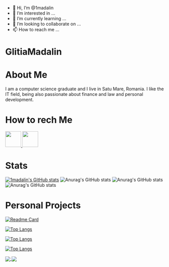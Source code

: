 - 👋 Hi, I’m @1madalin
- 👀 I’m interested in ...
- 🌱 I’m currently learning ...
- 💞️ I’m looking to collaborate on ...
- 📫 How to reach me ...

<!---
1madalin/1madalin is a ✨ special ✨ repository because its `README.md` (this file) appears on your GitHub profile.
You can click the Preview link to take a look at your changes.
--->
# GlitiaMadalin  

# About Me
 I am a computer science graduate and I live in Satu Mare, Romania. 
 I like the IT field, being also passionate about finance and law and personal development.
 
 
# How to rech Me
<a href="https://www.linkedin.com/in/madalin-glitia-b25388212/" >
   <img src="LinkedInLogo.png.ico" width="auto" height="50px" />
 </a>
 <a href="https://www.linkedin.com/in/madalin-glitia-b25388212......../" >
   <img src="LinkedInLogo.png.ico......." width="auto" height="50px" />
 </a>
 
 
# Stats
[![1madalin's GitHub stats](https://github-readme-stats.vercel.app/api?username=1madalin)](https://github.com/1madalin/github-readme-stats)
 ![Anurag's GitHub stats](https://github-readme-stats.vercel.app/api?username=1mAdalin&count_private=true)
 ![Anurag's GitHub stats](https://github-readme-stats.vercel.app/api?username=1madalin&show_icons=true)
 ![Anurag's GitHub stats](https://github-readme-stats.vercel.app/api?username=1madalin&show_icons=true&theme=radical)


# Personal Projects
[![Readme Card](https://github-readme-stats.vercel.app/api/pin/?username=1madalin&repo=github-readme-stats)](https://github.com/1madalin/github-readme-stats)

[![Top Langs](https://github-readme-stats.vercel.app/api/top-langs/?username=1madalin)](https://github.com/1madalin/github-readme-stats)

[![Top Langs](https://github-readme-stats.vercel.app/api/top-langs/?username=1madalin&hide=javascript,html)](https://github.com/1madalin/github-readme-stats)

[![Top Langs](https://github-readme-stats.vercel.app/api/top-langs/?username=anuraghazra&layout=compact)](https://github.com/anuraghazra/github-readme-stats)


<a href="https://github.com/anuraghazra/github-readme-stats">
  <img align="center" src="https://github-readme-stats.vercel.app/api/pin/?username=anuraghazra&repo=github-readme-stats" />
</a>
<a href="https://github.com/anuraghazra/convoychat">
  <img align="center" src="https://github-readme-stats.vercel.app/api/pin/?username=anuraghazra&repo=convoychat" />
</a>
